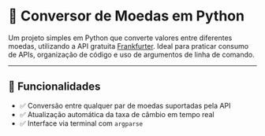 # 💱 Conversor de Moedas em Python

Um projeto simples em Python que converte valores entre diferentes moedas, utilizando a API gratuita [Frankfurter](https://www.frankfurter.app/). Ideal para praticar consumo de APIs, organização de código e uso de argumentos de linha de comando.

---

## 📌 Funcionalidades

- ✅ Conversão entre qualquer par de moedas suportadas pela API
- ✅ Atualização automática da taxa de câmbio em tempo real
- ✅ Interface via terminal com `argparse`


